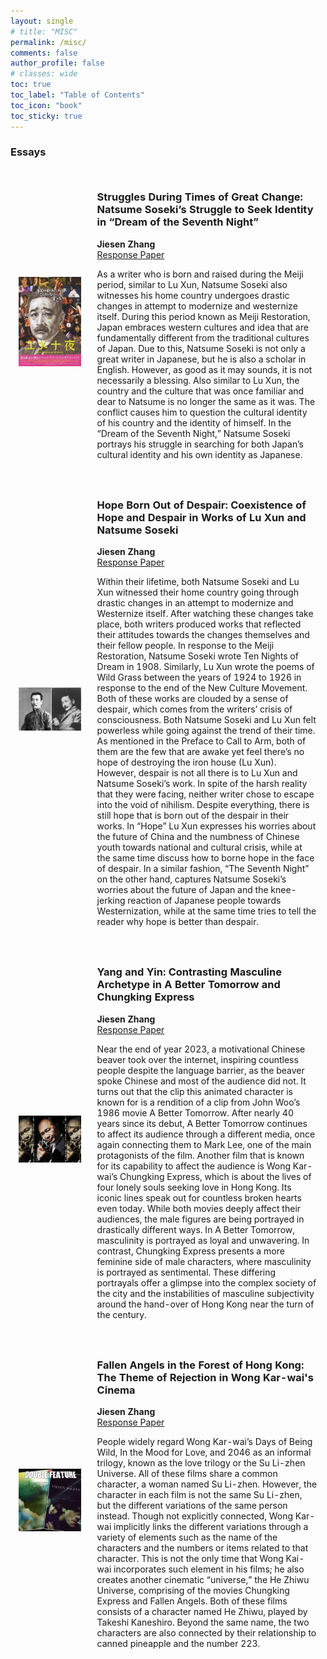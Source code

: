 ```yaml
---
layout: single
# title: "MISC"
permalink: /misc/
comments: false
author_profile: false
# classes: wide
toc: true
toc_label: "Table of Contents"
toc_icon: "book"
toc_sticky: true
---
```


<!-- ## Table of contents
{: .no_toc .text-delta }

1. TOC
{:toc} -->

### Essays

<table style="width:100%;border:0px;border-spacing:0px;border-collapse:separate;margin-right:auto;margin-left:auto;">
  <tr>
    <td style="padding:2.5%;width:25%;vertical-align:middle;min-width:120px">
      <img src="../assets/images/misc/ten_nights_of_dream.png" alt="project image" style="width:auto; height:auto; max-width:100%;" />
    </td>
    <td style="padding:2.5%;width:75%;vertical-align:middle">
      <h3>Struggles During Times of Great Change: Natsume Soseki’s Struggle to Seek Identity in “Dream of the Seventh Night”</h3>
      <strong>Jiesen Zhang</strong>
      <br>
      <a href="https://diling69.github.io/assets/pdfs/essays/LTWL_120_ResponsePaper.pdf">Response Paper</a>
      <p>As a writer who is born and raised during the Meiji period, similar to Lu Xun, Natsume Soseki also witnesses his home country undergoes drastic changes in attempt to modernize and westernize itself. During this period known as Meiji Restoration, Japan embraces western cultures and idea that are fundamentally different from the traditional cultures of Japan. Due to this, Natsume Soseki is not only a great writer in Japanese, but he is also a scholar in English. However, as good as it may sounds, it is not necessarily a blessing. Also similar to Lu Xun, the country and the culture that was once familiar and dear to Natsume is no longer the same as it was. The conflict causes him to question the cultural identity of his country and the identity of himself. In the “Dream of the Seventh Night,” Natsume Soseki portrays his struggle in searching for both Japan’s cultural identity and his own identity as Japanese.</p>
    </td>
  </tr>

  <tr>
    <td style="padding:2.5%;width:25%;vertical-align:middle;min-width:120px">
      <img src="../assets/images/misc/lu_soseiki.png" alt="project image" style="width:auto; height:auto; max-width:100%;" />
    </td>
    <td style="padding:2.5%;width:75%;vertical-align:middle">
      <h3>Hope Born Out of Despair: Coexistence of Hope and Despair in Works of Lu Xun and Natsume Soseki</h3>
      <strong>Jiesen Zhang</strong>
      <br>
      <a href="https://diling69.github.io/assets/pdfs/essays/LTWL_120_MidtermPaper.pdf">Response Paper</a>
      <p>Within their lifetime, both Natsume Soseki and Lu Xun witnessed their home country going through drastic changes in an attempt to modernize and Westernize itself. After watching these changes take place, both writers produced works that reflected their attitudes towards the changes themselves and their fellow people. In response to the Meiji Restoration, Natsume Soseki wrote Ten Nights of Dream in 1908. Similarly, Lu Xun wrote the poems of Wild Grass between the years of 1924 to 1926 in response to the end of the New Culture Movement. Both of these works are clouded by a sense of despair, which comes from the writers’ crisis of consciousness. Both Natsume Soseki and Lu Xun felt powerless while going against the trend of their time. As mentioned in the Preface to Call to Arm, both of them are the few that are awake yet feel there’s no hope of destroying the iron house (Lu Xun). However, despair is not all there is to Lu Xun and Natsume Soseki’s work. In spite of the harsh reality that they were facing, neither writer chose to escape into the void of nihilism. Despite everything, there is still hope that is born out of the despair in their works. In “Hope” Lu Xun expresses his worries about the future of China and the numbness of Chinese youth towards national and cultural crisis, while at the same time discuss how to borne hope in the face of despair. In a similar fashion, “The Seventh Night” on the other hand, captures Natsume Soseki’s worries about the future of Japan and the knee-jerking reaction of Japanese people towards Westernization, while at the same time tries to tell the reader why hope is better than despair.</p>
    </td>
  </tr>

  <tr>
    <td style="padding:2.5%;width:25%;vertical-align:middle;min-width:120px">
      <img src="../assets/images/misc/john_woo.png" alt="project image" style="width:auto; height:auto; max-width:100%;" />
    </td>
    <td style="padding:2.5%;width:75%;vertical-align:middle">
      <h3>Yang and Yin: Contrasting Masculine Archetype in A Better Tomorrow and Chungking Express</h3>
      <strong>Jiesen Zhang</strong>
      <br>
      <a href="https://diling69.github.io/assets/pdfs/essays/LTEA120C_MidtermPaper.pdf">Response Paper</a>
      <p>Near the end of year 2023, a motivational Chinese beaver took over the internet, inspiring countless people despite the language barrier, as the beaver spoke Chinese and most of the audience did not. It turns out that the clip this animated character is known for is a rendition of a clip from John Woo’s 1986 movie A Better Tomorrow. After nearly 40 years since its debut, A Better Tomorrow continues to affect its audience through a different media, once again connecting them to Mark Lee, one of the main protagonists of the film. Another film that is known for its capability to affect the audience is Wong Kar-wai’s Chungking Express, which is about the lives of four lonely souls seeking love in Hong Kong. Its iconic lines speak out for countless broken hearts even today. While both movies deeply affect their audiences, the male figures are being portrayed in drastically different ways. In A Better Tomorrow, masculinity is portrayed as loyal and unwavering. In contrast, Chungking Express presents a more feminine side of male characters, where masculinity is portrayed as sentimental. These differing portrayals offer a glimpse into the complex society of the city and the instabilities of masculine subjectivity around the hand-over of Hong Kong near the turn of the century.</p>
    </td>
  </tr>

  <tr>
    <td style="padding:2.5%;width:25%;vertical-align:middle;min-width:120px">
      <img src="../assets/images/misc/ce_fa.png" alt="project image" style="width:auto; height:auto; max-width:100%;" />
    </td>
    <td style="padding:2.5%;width:75%;vertical-align:middle">
      <h3>Fallen Angels in the Forest of Hong Kong: The Theme of Rejection in Wong Kar-wai's Cinema</h3>
      <strong>Jiesen Zhang</strong>
      <br>
      <a href="https://diling69.github.io/assets/pdfs/essays/LTEA120C_MidtermPaper.pdf">Response Paper</a>
      <p>People widely regard Wong Kar-wai’s Days of Being Wild, In the Mood for Love, and 2046 as an informal trilogy, known as the love trilogy or the Su Li-zhen Universe. All of these films share a common character, a woman named Su Li-zhen. However, the character in each film is not the same Su Li-zhen, but the different variations of the same person instead. Though not explicitly connected, Wong Kar-wai implicitly links the different variations through a variety of elements such as the name of the characters and the numbers or items related to that character. This is not the only time that Wong Kai-wai incorporates such element in his films; he also creates another cinematic “universe,” the He Zhiwu Universe, comprising of the movies Chungking Express and Fallen Angels. Both of these films consists of a character named He Zhiwu, played by Takeshi Kaneshiro. Beyond the same name, the two characters are also connected by their relationship to canned pineapple and the number 223.</p>
    </td>
  </tr>
</table>
